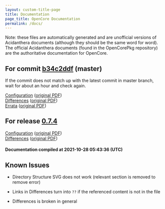 ```yaml
---
layout: custom-title-page
title: Documentation
page_title: OpenCore Documentation
permalink: /docs/
---
```

Note: these files are automatically generated and are unofficial versions of Acidanthera documents (although they should be the same word for word). The official Acidanthera documents (found in the OpenCorePkg repository) are the authoritative documentation for OpenCore.

## For commit [b34c2ddf](https://github.com/acidanthera/OpenCorePkg/tree/b34c2ddfda2c712fcc0517e9d976a2b3d683edd7) (master)

If the commit does not match up with the latest commit in master branch, wait for about an hour and check again.

[Configuration](latest/Configuration.html) ([original PDF](https://github.com/acidanthera/OpenCorePkg/blob/b34c2ddfda2c712fcc0517e9d976a2b3d683edd7/Docs/Configuration.pdf))
<br>
[Differences](latest/Differences.html) ([original PDF](https://github.com/acidanthera/OpenCorePkg/blob/b34c2ddfda2c712fcc0517e9d976a2b3d683edd7/Docs/Differences/Differences.pdf))
<br>
[Errata](latest/Errata.html) ([original PDF](https://github.com/acidanthera/OpenCorePkg/blob/b34c2ddfda2c712fcc0517e9d976a2b3d683edd7/Docs/Errata/Errata.pdf))

## For release [0.7.4](https://github.com/acidanthera/OpenCorePkg/tree/0.7.4)

[Configuration](release/Configuration.html) ([original PDF](https://github.com/acidanthera/OpenCorePkg/blob/0.7.4/Docs/Configuration.pdf))
<br>
[Differences](release/Differences.html) ([original PDF](https://github.com/acidanthera/OpenCorePkg/blob/0.7.4/Docs/Differences/Differences.pdf))

#### Documentation compiled at 2021-10-28 05:43:36 (UTC)

## Known Issues

* Directory Structure SVG does not work (relevant section is removed to remove error)

* Links in Differences turn into `??` if the referenced content is not in the file

* Differences is broken in general
